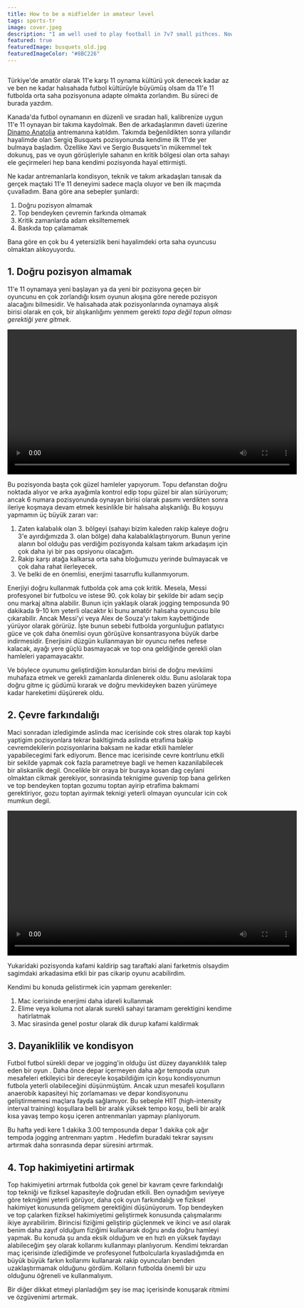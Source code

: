 ```yaml
---
title: How to be a midfielder in amateur level
tags: sports-tr
image: cover.jpeg
description: "I am well used to play football in 7v7 small pithces. Now I took the challenge to play number 6 in 11v11 football. (This blog is written in Turkish)."
featured: true
featuredImage: busquets_old.jpg
featuredImageColor: "#8BC226"
---
```


<figure>
  <img src="cover.jpg" alt="" />
</figure>

<p class="lead">Türkiye'de amatör olarak 11'e karşı 11 oynama kültürü yok denecek kadar az ve ben ne kadar halısahada futbol kültürüyle büyümüş olsam da 11'e 11 futbolda orta saha pozisyonuna adapte olmakta zorlandım. Bu süreci de burada yazdım.</p>

Kanada'da futbol oynamanın en düzenli ve sıradan hali, kalibrenize uygun 11'e 11 oynayan bir takıma kaydolmak. Ben de arkadaşlarımın daveti üzerine [Dinamo Anatolia](https://www.instagram.com/dinamoanatolia_fc/) antremanına katıldım. Takımda beğenildikten sonra yıllarıdır hayalimde olan Sergiq Busquets pozisyonunda kendime ilk 11'de yer bulmaya başladım. Özellike Xavi ve Sergio Busquets'in mükemmel tek dokunuş, pas ve oyun görüşleriyle sahanın en kritik bölgesi olan orta sahayı ele geçirmeleri hep bana kendimi pozisyonda hayal ettirmişti.

Ne kadar antremanlarla kondisyon, teknik ve takım arkadaşları tanısak da gerçek maçtaki 11'e 11 deneyimi sadece maçla oluyor ve ben ilk maçımda çuvalladım. Bana göre ana sebepler şunlardı:

1. Doğru pozisyon almamak
2. Top bendeyken çevremin farkında olmamak
3. Kritik zamanlarda adam eksiltememek
4. Baskıda top çalamamak

Bana göre en çok bu 4 yetersizlik beni hayalimdeki orta saha oyuncusu olmaktan alıkoyuyordu.



## 1. Doğru pozisyon almamak

11'e 11 oynamaya yeni başlayan ya da yeni bir pozisyona geçen bir oyuncunu en çok zorlandığı kısım oyunun akışına göre nerede pozisyon alacağını bilmesidir. Ve halısahada atak pozisyonlarında oynamaya alışık birisi olarak en çok, bir alışkanlığımı yenmem gerekti _topa değil topun olması gerektiği yere gitmek_.

<video width="650" controls autoplay>
    <source src="clip-1.mp4" type="video/mp4">
</video>

Bu pozisyonda başta çok güzel hamleler yapıyorum. Topu defanstan doğru noktada alıyor ve arka ayağımla kontrol edip topu güzel bir alan sürüyorum; ancak 6 numara pozisyonunda oynayan birisi olarak pasımı verdikten sonra ileriye koşmaya devam etmek kesinlikle bir halısaha alışkanlığı. Bu koşuyu yapmamın üç büyük zararı var:

1. Zaten kalabalık olan 3. bölgeyi (sahayı bizim kaleden rakip kaleye doğru 3'e ayırdığımızda 3. olan bölge) daha kalabalıklaştırıyorum. Bunun yerine alanın bol olduğu pas verdiğim pozisyonda kalsam takım arkadaşım için çok daha iyi bir pas opsiyonu olacağım.
2. Rakip karşı atağa kalkarsa orta saha bloğumuzu yerinde bulmayacak ve çok daha rahat ilerleyecek.
3. Ve belki de en önemlisi, enerjimi tasarruflu kullanmıyorum.

Enerjiyi doğru kullanmak futbolda çok ama çok kritik. Mesela, Messi profesyonel bir futbolcu ve istese 90. çok kolay bir şekilde bir adam seçip onu markaj altına alabilir. Bunun için yaklaşık olarak jogging temposunda 90 dakikada 9-10 km yeterli olacaktır ki bunu amatör halısaha oyuncusu bile çıkarabilir. Ancak Messi'yi veya Alex de Souza'yı takım kaybettiğinde yürüyor olarak görürüz. İşte bunun sebebi futbolda yorgunluğun patlatyıcı güce ve çok daha önemlisi oyun görüşüve konsantrasyona büyük darbe indirmesidir. Enerjisini düzgün kullanmayan bir oyuncu nefes nefese kalacak, ayağı yere güçlü basmayacak ve top ona geldiğinde gerekli olan hamleleri yapamayacaktır.

Ve böylece oyunumu geliştirdiğim konulardan birisi de doğru mevkiimi muhafaza etmek ve gerekli zamanlarda dinlenerek oldu. Bunu aslolarak topa doğru gitme iç güdümü kırarak ve doğru mevkideyken bazen yürümeye kadar hareketimi düşürerek oldu.

## 2. Çevre farkındalığı

Maci sonradan izledigimde aslinda mac icerisinde cok stres olarak top kaybi yaptigim pozisyonlara tekrar bakltigimda aslinda etrafima bakip cevremdekilerin pozisyonlarina baksam ne kadar etkili hamleler yapabilecegimi fark ediyorum. Bence mac icerisinde cevre kontrlunu etkili bir sekilde yapmak cok fazla parametreye bagli ve hemen kazanilabilecek bir aliskanlik degil. Oncelikle bir oraya bir buraya kosan dag ceylani olmaktan cikmak gerekiyor, sonrasinda teknigime guvenip top bana gelirken ve top bendeyken toptan gozumu toptan ayirip etrafima bakmami gerektiriyor, gozu toptan ayirmak teknigi yeterli olmayan oyuncular icin cok mumkun degil.

<video width="650" controls autoplay>
    <source src="clip-2.mp4" type="video/mp4">
</video>

Yukaridaki pozisyonda kafami kaldirip sag taraftaki alani farketmis olsaydim sagimdaki arkadasima etkli bir pas cikarip oyunu acabilirdim.

Kendimi bu konuda gelistirmek icin yapmam gerekenler:

1. Mac icerisinde enerjimi daha idareli kullanmak
2. Elime veya koluma not alarak surekli sahayi taramam gerektigini kendime hatirlatmak
3. Mac sirasinda genel postur olarak dik durup kafami kaldirmak

## 3. Dayaniklilik ve kondisyon

Futbol futbol sürekli depar ve jogging'in olduğu üst düzey dayanıklılık talep eden bir oyun . Daha önce depar içermeyen daha ağır tempoda uzun mesafeleri etkileyici bir dereceyle koşabildiğim için koşu kondisyonumun futbola yeterli olabileceğini düşünmüştüm. Ancak uzun mesafeli koşulların anaerobik kapasiteyi hiç zorlamaması ve depar kondisyonunu geliştirmemesi maçlara fayda sağlamıyor. Bu sebeple HIIT (high-intensity interval training) koşullara belli bir aralık yüksek tempo koşu, belli bir aralık kısa yavaş tempo koşu içeren antrenmanları yapmayı planlıyorum. 

Bu hafta yedi kere 1 dakika 3.00 temposunda depar 1 dakika çok ağır tempoda jogging antrenmanı yaptım . Hedefim buradaki tekrar sayısını artırmak daha sonrasında depar süresini artırmak.

## 4. Top hakimiyetini artirmak

Top hakimiyetini artırmak futbolda çok genel bir kavram çevre farkındalığı top tekniği ve fiziksel kapasiteyle doğrudan etkili. Ben oynadığım seviyeye göre tekniğimi yeterli görüyor, daha çok oyun farkındalığı ve fiziksel hakimiyet konusunda gelişmem gerektiğini düşünüyorum. Top bendeyken ve top çalarken fiziksel hakimiyetimi geliştirmek konusunda çalışmalarımı ikiye ayırabilirim. Birincisi fiziğimi geliştirip güçlenmek ve  ikinci ve asıl olarak benim daha zayıf olduğum fiziğimi kullanarak doğru anda doğru hamleyi yapmak. Bu konuda şu anda eksik olduğum ve en hızlı en yüksek faydayı alabileceğim şey olarak kollarımı kullanmayı planlıyorum. Kendimi tekrardan maç içerisinde izlediğimde ve profesyonel futbolcularla kıyasladığımda en büyük büyük farkın kollarımı kullanarak rakip oyuncuları benden uzaklaştırmamak olduğunu gördüm. Kolların futbolda önemli bir uzu olduğunu öğreneli ve kullanmalıyım.

Bir diğer dikkat etmeyi planladığım şey ise maç içerisinde konuşarak ritmimi ve özgüvenimi artırmak.